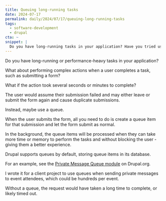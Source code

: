 ```yaml
---
title: Queuing long-running tasks
date: 2024-07-17
permalink: daily/2024/07/17/queuing-long-running-tasks
tags:
  - software-development
  - drupal
cta: ~
snippet: |
  Do you have long-running tasks in your application? Have you tried using queues?
---
```


Do you have long-running or performance-heavy tasks in your application?

What about performing complex actions when a user completes a task, such as submitting a form?

What if the action took several seconds or minutes to complete?

The user would assume their submission failed and may either leave or submit the form again and cause duplicate submissions.

Instead, maybe use a queue.

When the user submits the form, all you need to do is create a queue item for that submission and let the form submit as normal.

In the background, the queue items will be processed when they can take more time or memory to perform the tasks and without blocking the user - giving them a better experience.

Drupal supports queues by default, storing queue items in its database.

For an example, see the [Private Message Queue module][0] on Drupal.org.

I wrote it for a client project to use queues when sending private messages to event attendees, which could be hundreds per event.

Without a queue, the request would have taken a long time to complete, or likely timed out.

[0]: https://www.drupal.org/project/private_message_queue
